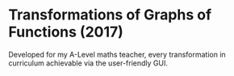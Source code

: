 # Transformations of Graphs of Functions (2017)

Developed for my A-Level maths teacher, every transformation in curriculum achievable via the user-friendly GUI.
